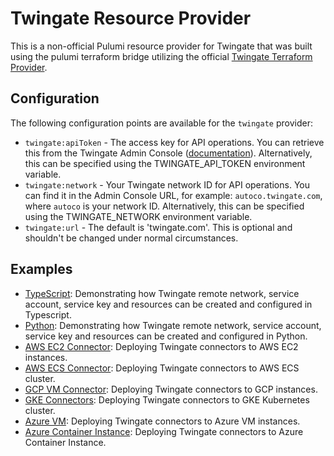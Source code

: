 # Twingate Resource Provider
This is a non-official Pulumi resource provider for Twingate that was built using the pulumi terraform bridge utilizing 
the official [Twingate Terraform Provider](https://registry.terraform.io/providers/Twingate/twingate/latest).

## Configuration

The following configuration points are available for the `twingate` provider:

- `twingate:apiToken` - The access key for API operations. You can retrieve this from the Twingate Admin Console
  ([documentation](https://docs.twingate.com/docs/api-overview)). Alternatively, this can be specified using the
  TWINGATE_API_TOKEN environment variable.
- `twingate:network` - Your Twingate network ID for API operations. You can find it in the Admin Console URL, for example:
  `autoco.twingate.com`, where `autoco` is your network ID. Alternatively, this can be specified using the TWINGATE_NETWORK
  environment variable.
- `twingate:url` - The default is 'twingate.com'. This is optional and shouldn't be changed under normal circumstances.

## Examples
* [TypeScript](./examples/ts): Demonstrating how Twingate remote network, service account, service key and resources can be created and configured in Typescript.
* [Python](./examples/python): Demonstrating how Twingate remote network, service account, service key and resources can be created and configured in Python.
* [AWS EC2 Connector](./examples/connector-aws-ec2): Deploying Twingate connectors to AWS EC2 instances.
* [AWS ECS Connector](./examples/connector-aws-ecs): Deploying Twingate connectors to AWS ECS cluster.
* [GCP VM Connector](./examples/connector-gcp-instance): Deploying Twingate connectors to GCP instances.
* [GKE Connectors](./examples/connector-gcp-gke): Deploying Twingate connectors to GKE Kubernetes cluster.
* [Azure VM](./examples/connector-azure-vm): Deploying Twingate connectors to Azure VM instances.
* [Azure Container Instance](./examples/connector-azure-container): Deploying Twingate connectors to Azure Container Instance.